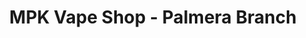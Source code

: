 ---
title: "MPK Vape Shop - Palmera Branch"
url: /san-jose-del-monte/mpk-vape-shop-palmera-branch/
shop: E-Zigaretten
---